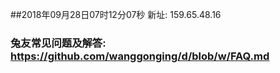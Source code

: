 ##2018年09月28日07时12分07秒 新址: 159.65.48.16
### 兔友常见问题及解答: https://github.com/wanggonging/d/blob/w/FAQ.md
